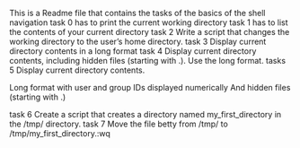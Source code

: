 This is a Readme file that contains the tasks of the basics of the shell navigation 
task 0 has to print the current working directory 
task 1 has to list the contents of your current directory 
task 2 Write a script that changes the working directory to the user’s home directory.
task 3 Display current directory contents in a long format
task 4 Display current directory contents, including hidden files (starting with .). Use the long format.
tasks 5 Display current directory contents.

Long format
with user and group IDs displayed numerically
And hidden files (starting with .)

task 6 Create a script that creates a directory named my_first_directory in the /tmp/ directory.
task 7 Move the file betty from /tmp/ to /tmp/my_first_directory.:wq

